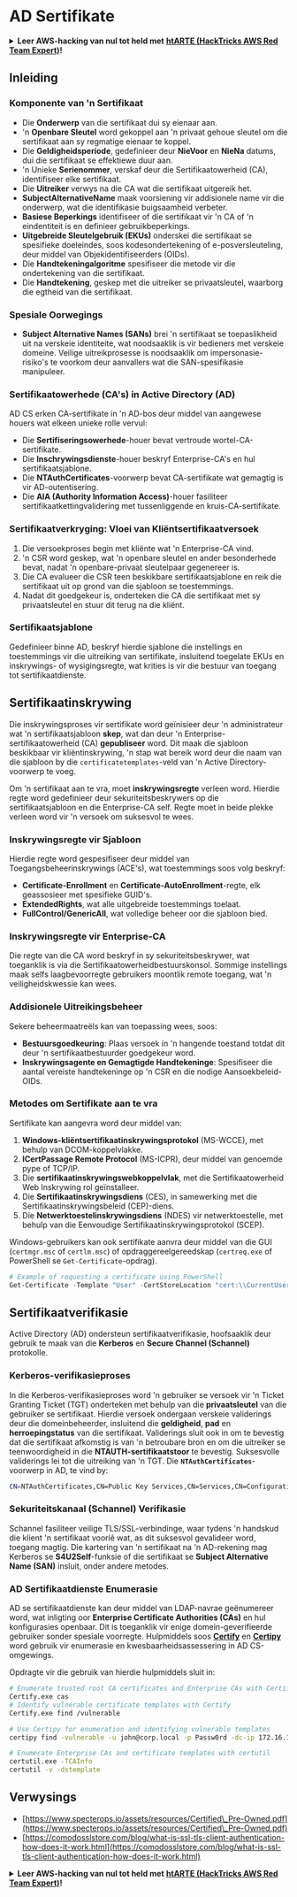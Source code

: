 # AD Sertifikate

<details>

<summary><strong>Leer AWS-hacking van nul tot held met</strong> <a href="https://training.hacktricks.xyz/courses/arte"><strong>htARTE (HackTricks AWS Red Team Expert)</strong></a><strong>!</strong></summary>

Ander maniere om HackTricks te ondersteun:

* As jy jou **maatskappy geadverteer wil sien in HackTricks** of **HackTricks in PDF wil aflaai**, kyk na die [**SUBSCRIPTION PLANS**](https://github.com/sponsors/carlospolop)!
* Kry die [**amptelike PEASS & HackTricks swag**](https://peass.creator-spring.com)
* Ontdek [**The PEASS Family**](https://opensea.io/collection/the-peass-family), ons versameling eksklusiewe [**NFTs**](https://opensea.io/collection/the-peass-family)
* **Sluit aan by die** 💬 [**Discord-groep**](https://discord.gg/hRep4RUj7f) of die [**telegram-groep**](https://t.me/peass) of **volg** ons op **Twitter** 🐦 [**@carlospolopm**](https://twitter.com/hacktricks_live)**.**
* **Deel jou hacktruuks deur PR's in te dien by die** [**HackTricks**](https://github.com/carlospolop/hacktricks) en [**HackTricks Cloud**](https://github.com/carlospolop/hacktricks-cloud) github-opslag.

</details>

## Inleiding

### Komponente van 'n Sertifikaat

- Die **Onderwerp** van die sertifikaat dui sy eienaar aan.
- 'n **Openbare Sleutel** word gekoppel aan 'n privaat gehoue sleutel om die sertifikaat aan sy regmatige eienaar te koppel.
- Die **Geldigheidsperiode**, gedefinieer deur **NieVoor** en **NieNa** datums, dui die sertifikaat se effektiewe duur aan.
- 'n Unieke **Serienommer**, verskaf deur die Sertifikaatowerheid (CA), identifiseer elke sertifikaat.
- Die **Uitreiker** verwys na die CA wat die sertifikaat uitgereik het.
- **SubjectAlternativeName** maak voorsiening vir addisionele name vir die onderwerp, wat die identifikasie buigsaamheid verbeter.
- **Basiese Beperkings** identifiseer of die sertifikaat vir 'n CA of 'n eindentiteit is en definieer gebruikbeperkings.
- **Uitgebreide Sleutelgebruik (EKUs)** onderskei die sertifikaat se spesifieke doeleindes, soos kodesondertekening of e-posversleuteling, deur middel van Objekidentifiseerders (OIDs).
- Die **Handtekeningalgoritme** spesifiseer die metode vir die ondertekening van die sertifikaat.
- Die **Handtekening**, geskep met die uitreiker se privaatsleutel, waarborg die egtheid van die sertifikaat.

### Spesiale Oorwegings

- **Subject Alternative Names (SANs)** brei 'n sertifikaat se toepaslikheid uit na verskeie identiteite, wat noodsaaklik is vir bedieners met verskeie domeine. Veilige uitreikprosesse is noodsaaklik om impersonasie-risiko's te voorkom deur aanvallers wat die SAN-spesifikasie manipuleer.

### Sertifikaatowerhede (CA's) in Active Directory (AD)

AD CS erken CA-sertifikate in 'n AD-bos deur middel van aangewese houers wat elkeen unieke rolle vervul:

- Die **Sertifiseringsowerhede**-houer bevat vertroude wortel-CA-sertifikate.
- Die **Inschrywingsdienste**-houer beskryf Enterprise-CA's en hul sertifikaatsjablone.
- Die **NTAuthCertificates**-voorwerp bevat CA-sertifikate wat gemagtig is vir AD-outentisering.
- Die **AIA (Authority Information Access)**-houer fasiliteer sertifikaatkettingvalidering met tussenliggende en kruis-CA-sertifikate.

### Sertifikaatverkryging: Vloei van Kliëntsertifikaatversoek

1. Die versoekproses begin met kliënte wat 'n Enterprise-CA vind.
2. 'n CSR word geskep, wat 'n openbare sleutel en ander besonderhede bevat, nadat 'n openbare-privaat sleutelpaar gegenereer is.
3. Die CA evalueer die CSR teen beskikbare sertifikaatsjablone en reik die sertifikaat uit op grond van die sjabloon se toestemmings.
4. Nadat dit goedgekeur is, onderteken die CA die sertifikaat met sy privaatsleutel en stuur dit terug na die kliënt.

### Sertifikaatsjablone

Gedefinieer binne AD, beskryf hierdie sjablone die instellings en toestemmings vir die uitreiking van sertifikate, insluitend toegelate EKUs en inskrywings- of wysigingsregte, wat krities is vir die bestuur van toegang tot sertifikaatdienste.

## Sertifikaatinskrywing

Die inskrywingsproses vir sertifikate word geïnisieer deur 'n administrateur wat 'n sertifikaatsjabloon **skep**, wat dan deur 'n Enterprise-sertifikaatowerheid (CA) **gepubliseer** word. Dit maak die sjabloon beskikbaar vir kliëntinskrywing, 'n stap wat bereik word deur die naam van die sjabloon by die `certificatetemplates`-veld van 'n Active Directory-voorwerp te voeg.

Om 'n sertifikaat aan te vra, moet **inskrywingsregte** verleen word. Hierdie regte word gedefinieer deur sekuriteitsbeskrywers op die sertifikaatsjabloon en die Enterprise-CA self. Regte moet in beide plekke verleen word vir 'n versoek om suksesvol te wees.

### Inskrywingsregte vir Sjabloon

Hierdie regte word gespesifiseer deur middel van Toegangsbeheerinskrywings (ACE's), wat toestemmings soos volg beskryf:
- **Certificate-Enrollment** en **Certificate-AutoEnrollment**-regte, elk geassosieer met spesifieke GUID's.
- **ExtendedRights**, wat alle uitgebreide toestemmings toelaat.
- **FullControl/GenericAll**, wat volledige beheer oor die sjabloon bied.

### Inskrywingsregte vir Enterprise-CA

Die regte van die CA word beskryf in sy sekuriteitsbeskrywer, wat toeganklik is via die Sertifikaatowerheidbestuurskonsol. Sommige instellings maak selfs laagbevoorregte gebruikers moontlik remote toegang, wat 'n veiligheidskwessie kan wees.

### Addisionele Uitreikingsbeheer

Sekere beheermaatreëls kan van toepassing wees, soos:
- **Bestuursgoedkeuring**: Plaas versoek in 'n hangende toestand totdat dit deur 'n sertifikaatbestuurder goedgekeur word.
- **Inskrywingsagente en Gemagtigde Handtekeninge**: Spesifiseer die aantal vereiste handtekeninge op 'n CSR en die nodige Aansoekbeleid-OIDs.

### Metodes om Sertifikate aan te vra

Sertifikate kan aangevra word deur middel van:
1. **Windows-kliëntsertifikaatinskrywingsprotokol** (MS-WCCE), met behulp van DCOM-koppelvlakke.
2. **ICertPassage Remote Protocol** (MS-ICPR), deur middel van genoemde pype of TCP/IP.
3. Die **sertifikaatinskrywingswebkoppelvlak**, met die Sertifikaatowerheid Web Inskrywing rol geïnstalleer.
4. Die **Sertifikaatinskrywingsdiens** (CES), in samewerking met die Sertifikaatinskrywingsbeleid (CEP)-diens.
5. Die **Netwerktoestelinskrywingsdiens** (NDES) vir netwerktoestelle, met behulp van die Eenvoudige Sertifikaatinskrywingsprotokol (SCEP).

Windows-gebruikers kan ook sertifikate aanvra deur middel van die GUI (`certmgr.msc` of `certlm.msc`) of opdraggereelgereedskap (`certreq.exe` of PowerShell se `Get-Certificate`-opdrag).
```powershell
# Example of requesting a certificate using PowerShell
Get-Certificate -Template "User" -CertStoreLocation "cert:\\CurrentUser\\My"
```
## Sertifikaatverifikasie

Active Directory (AD) ondersteun sertifikaatverifikasie, hoofsaaklik deur gebruik te maak van die **Kerberos** en **Secure Channel (Schannel)** protokolle.

### Kerberos-verifikasieproses

In die Kerberos-verifikasieproses word 'n gebruiker se versoek vir 'n Ticket Granting Ticket (TGT) onderteken met behulp van die **privaatsleutel** van die gebruiker se sertifikaat. Hierdie versoek ondergaan verskeie validerings deur die domeinbeheerder, insluitend die **geldigheid**, **pad** en **herroepingstatus** van die sertifikaat. Validerings sluit ook in om te bevestig dat die sertifikaat afkomstig is van 'n betroubare bron en om die uitreiker se teenwoordigheid in die **NTAUTH-sertifikaatstoor** te bevestig. Suksesvolle validerings lei tot die uitreiking van 'n TGT. Die **`NTAuthCertificates`**-voorwerp in AD, te vind by:
```bash
CN=NTAuthCertificates,CN=Public Key Services,CN=Services,CN=Configuration,DC=<domain>,DC=<com>
```
### Sekuriteitskanaal (Schannel) Verifikasie

Schannel fasiliteer veilige TLS/SSL-verbindinge, waar tydens 'n handskud die klient 'n sertifikaat voorlê wat, as dit suksesvol gevalideer word, toegang magtig. Die kartering van 'n sertifikaat na 'n AD-rekening mag Kerberos se **S4U2Self**-funksie of die sertifikaat se **Subject Alternative Name (SAN)** insluit, onder andere metodes.

### AD Sertifikaatdienste Enumerasie

AD se sertifikaatdienste kan deur middel van LDAP-navrae geënumereer word, wat inligting oor **Enterprise Certificate Authorities (CAs)** en hul konfigurasies openbaar. Dit is toeganklik vir enige domein-geverifieerde gebruiker sonder spesiale voorregte. Hulpmiddels soos **[Certify](https://github.com/GhostPack/Certify)** en **[Certipy](https://github.com/ly4k/Certipy)** word gebruik vir enumerasie en kwesbaarheidsassessering in AD CS-omgewings.

Opdragte vir die gebruik van hierdie hulpmiddels sluit in:
```bash
# Enumerate trusted root CA certificates and Enterprise CAs with Certify
Certify.exe cas
# Identify vulnerable certificate templates with Certify
Certify.exe find /vulnerable

# Use Certipy for enumeration and identifying vulnerable templates
certipy find -vulnerable -u john@corp.local -p Passw0rd -dc-ip 172.16.126.128

# Enumerate Enterprise CAs and certificate templates with certutil
certutil.exe -TCAInfo
certutil -v -dstemplate
```
## Verwysings

* [https://www.specterops.io/assets/resources/Certified\_Pre-Owned.pdf](https://www.specterops.io/assets/resources/Certified\_Pre-Owned.pdf)
* [https://comodosslstore.com/blog/what-is-ssl-tls-client-authentication-how-does-it-work.html](https://comodosslstore.com/blog/what-is-ssl-tls-client-authentication-how-does-it-work.html)

<details>

<summary><strong>Leer AWS-hacking van nul tot held met</strong> <a href="https://training.hacktricks.xyz/courses/arte"><strong>htARTE (HackTricks AWS Red Team Expert)</strong></a><strong>!</strong></summary>

Ander maniere om HackTricks te ondersteun:

* As jy jou **maatskappy geadverteer wil sien in HackTricks** of **HackTricks in PDF wil aflaai**, kyk na die [**SUBSCRIPTION PLANS**](https://github.com/sponsors/carlospolop)!
* Kry die [**amptelike PEASS & HackTricks swag**](https://peass.creator-spring.com)
* Ontdek [**The PEASS Family**](https://opensea.io/collection/the-peass-family), ons versameling eksklusiewe [**NFTs**](https://opensea.io/collection/the-peass-family)
* **Sluit aan by die** 💬 [**Discord-groep**](https://discord.gg/hRep4RUj7f) of die [**telegram-groep**](https://t.me/peass) of **volg** ons op **Twitter** 🐦 [**@carlospolopm**](https://twitter.com/hacktricks_live)**.**
* **Deel jou hacktruuks deur PR's in te dien by die** [**HackTricks**](https://github.com/carlospolop/hacktricks) en [**HackTricks Cloud**](https://github.com/carlospolop/hacktricks-cloud) github-repos.

</details>

